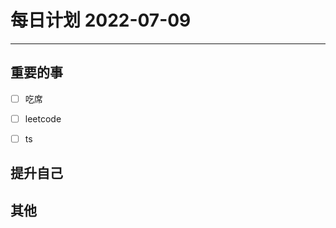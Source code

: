 #  每日计划 2022-07-09
---
## 重要的事
- [ ]  吃席
- [ ]  leetcode
- [ ]  ts




## 提升自己

  



## 其他








